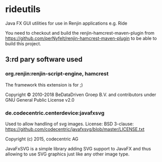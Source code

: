 # rideutils
Java FX GUI utilities for use in Renjin applications e.g. Ride

You need to checkout and build the renjin-hamcrest-maven-plugin from https://github.com/perNyfelt/renjin-hamcrest-maven-plugin
to be able to build this project.


## 3:rd pary software used


### org.renjin:renjin-script-engine, hamcrest
The framework this extension is for ;)

Copyright © 2010-2018 BeDataDriven Groep B.V. and contributors under GNU General Public License v2.0


### de.codecentric.centerdevice:javafxsvg
Used to allow handling of svg images. License: BSD 3-clause: https://github.com/codecentric/javafxsvg/blob/master/LICENSE.txt

Copyright (c) 2015, codecentric AG

JavaFxSVG is a simple library adding SVG support to JavaFX and thus allowing to use SVG graphics just like any other image type.
